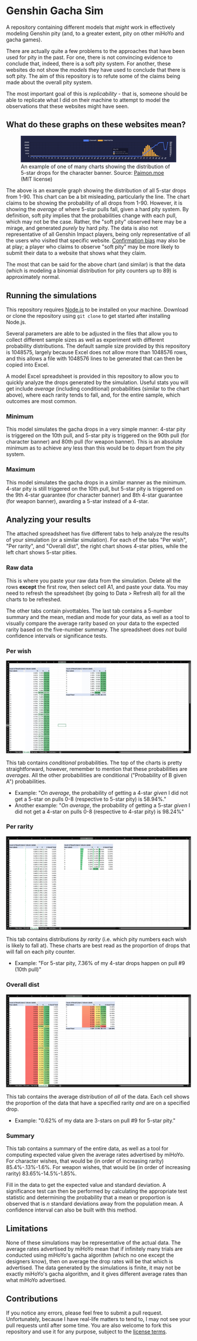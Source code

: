 # Genshin Gacha Sim
A repository containing different models that *might* work in effectively modeling Genshin pity (and, to a greater extent, pity on other miHoYo and gacha games).

There are actually quite a few problems to the approaches that have been used for pity in the past. For one, there is not convincing evidence to conclude that, indeed, there is a soft pity system. For another, these websites do not show the _models_ they have used to conclude that there is soft pity. The aim of this repository is to refute some of the claims being made about the overall pity system.

The most important goal of this is *replicability* - that is, someone should be able to replicate what I did on their machine to attempt to model the observations that these websites might have seen.

## What do these graphs on these websites mean?
<figure>
<img src="Resources\Paimon.moe chart.png" alt="Chart from Paimon.moe"/>
<figcaption>An example of one of many charts showing the distribution of 5-star drops for the character banner. Source: <a href="https://paimon.moe/wish/tally">Paimon.moe</a> (MIT license)</figcaption>
</figure>

The above is an example graph showing the distribution of all 5-star drops from 1-90. This chart can be a bit misleading, particularly the line. The chart claims to be showing the probability of all drops from 1-90. However, it is showing the *average* of where 5-star pulls fall, given a hard pity system. By definition, soft pity implies that the probabilities change with each pull, which may not be the case. Rather, the "soft pity" observed here may be a mirage, and generated _purely_ by hard pity. The data is also not representative of all Genshin Impact players, being only representative of all the users who visited that specific website. [Confirmation bias](https://en.wikipedia.org/wiki/Confirmation_bias) may also be at play; a player who claims to observe "soft pity" may be more likely to submit their data to a website that shows what they claim.

The most that can be said for the above chart (and similar) is that the data (which is modeling a binomial distribution for pity counters up to 89) is approximately normal.

## Running the simulations
This repository requires [Node.js](https://nodejs.org) to be installed on your machine. Download or clone the repository using `git clone` to get started after installing Node.js.

Several parameters are able to be adjusted in the files that allow you to collect different sample sizes as well as experiment with different probability distributions. The default sample size provided by this repository is 1048575, largely because Excel does not allow more than 1048576 rows, and this allows a file with 1048576 lines to be generated that can then be copied into Excel.

A model Excel spreadsheet is provided in this repository to allow you to quickly analyze the drops generated by the simulation. Useful stats you will get include _average_ (including conditional) probabilities (similar to the chart above), where each rarity tends to fall, and, for the entire sample, which outcomes are most common.

### Minimum
This model simulates the gacha drops in a very simple manner: 4-star pity is triggered on the 10th pull, and 5-star pity is triggered on the 90th pull (for character banner) and 80th pull (for weapon banner). This is an absolute minimum as to achieve any less than this would be to depart from the pity system.

### Maximum
This model simulates the gacha drops in a similar manner as the minimum. 4-star pity is still triggered on the 10th pull, but 5-star pity is triggered on the 9th 4-star guarantee (for character banner) and 8th 4-star guarantee (for weapon banner), awarding a 5-star instead of a 4-star.

## Analyzing your results
The attached spreadsheet has five different tabs to help analyze the results of your simulation (or a similar simulation). For each of the tabs "Per wish", "Per rarity", and "Overall dist", the right chart shows 4-star pities, while the left chart shows 5-star pities.

### Raw data
This is where you paste your raw data from the simulation. Delete all the rows **except** the first row, then select cell A1, and paste your data. You may need to refresh the spreadsheet (by going to Data > Refresh all) for all the charts to be refreshed.

The other tabs contain pivottables. The last tab contains a 5-number summary and the mean, median and mode for your data, as well as a tool to visually compare the average rarity based on your data to the expected rarity based on the five-number summary. The spreadsheet does _not_ build confidence intervals or significance tests.

### Per wish
<img src="Resources\Excel chart 1.png" alt="The first Excel pivottables">

This tab contains _conditional_ probabilities. The top of the charts is pretty straightforward, however, remember to mention that these probabilities are _averages_. All the other probabilities are conditional ("Probability of B given A") probabilities.

* Example: "_On average_, the probability of getting a 4-star _given_ I did not get a 5-star on pulls 0-8 (respective to 5-star pity) is 58.94%."
* Another example: "_On average_, the probability of getting a 5-star _given_ I did not get a 4-star on pulls 0-8 (respective to 4-star pity) is 98.24%"

### Per rarity
<img src="Resources\Excel chart 2.png" alt="The second Excel pivottables"/>

This tab contains distributions _by rarity_ (i.e. which pity numbers each wish is likely to fall at). These charts are best read as the proportion of drops that will fall on each pity counter.

* Example: "For 5-star pity, 7.36% of my 4-star drops happen on pull #9 (10th pull)"

### Overall dist
<img src="Resources\Excel chart 3.png" alt="The third Excel pivottables"/>

This tab contains the average distribution of _all_ of the data. Each cell shows the proportion of the data that have a specified rarity _and_ are on a specified drop.

* Example: "0.62% of my data are 3-stars on pull #9 for 5-star pity."

### Summary
This tab contains a summary of the entire data, as well as a tool for computing expected value given the average rates advertised by miHoYo. For character wishes, that would be (in order of increasing rarity) 85.4%-.13%-1.6%. For weapon wishes, that would be (in order of increasing rarity) 83.65%-14.5%-1.85%.

Fill in the data to get the expected value and standard deviation. A significance test can then be performed by calculating the appropriate test statistic and determining the probability that a mean or proportion is observed that is _n_ standard deviations away from the population mean. A confidence interval can also be built with this method.

## Limitations
None of these simulations may be representative of the actual data. The average rates advertised by miHoYo mean that if infinitely many trials are conducted using miHoYo's gacha algorithm (which no one except the designers know), then on average the drop rates will be that which is advertised. The data generated by the simulations is finite, it may not be exactly miHoYo's gacha algorithm, and it gives different average rates than what miHoYo advertised.

## Contributions
If you notice any errors, please feel free to submit a pull request. Unfortunately, because I have real-life matters to tend to, I may not see your pull requests until after some time. You are also welcome to fork this repository and use it for any purpose, subject to the [license terms](LICENSE.md).